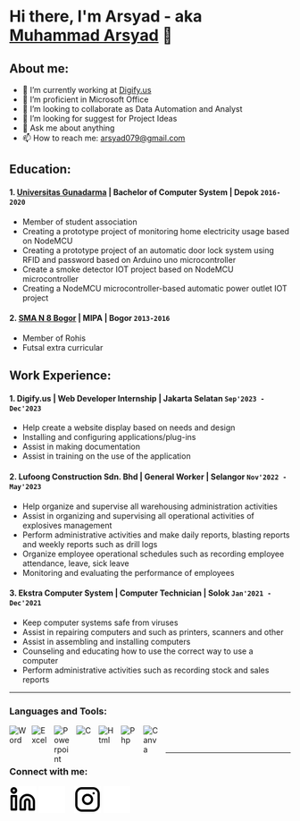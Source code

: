 # Hi there, I'm Arsyad - aka [Muhammad Arsyad](https://www.youtube.com/channel/UC22xix7qvwpYWnSQ5QEYtAQ) 👋
## About me:
- 🔭 I’m currently working at [Digify.us](https://www.digify.us/)
- 🌱 I’m proficient in Microsoft Office
- 👯 I’m looking to collaborate as Data Automation and Analyst
- 🤔 I’m looking for suggest for Project Ideas
- 💬 Ask me about anything
- 📫 How to reach me: arsyad079@gmail.com

## Education:

#### 1. [Universitas Gunadarma](https://gunadarma.ac.id/) | Bachelor of Computer System | Depok `2016-2020`
   - Member of student association
   - Creating a prototype project of monitoring home electricity usage based on NodeMCU
   - Creating a prototype project of an automatic door lock system using RFID and password based on Arduino uno microcontroller
   - Create a smoke detector IOT project based on NodeMCU microcontroller
   - Creating a NodeMCU microcontroller-based automatic power outlet IOT project
 #### 2. [SMA N 8 Bogor](https://www.sman8kotabogor.sch.id/) | MIPA | Bogor `2013-2016`
   - Member of Rohis
   - Futsal extra curricular

## Work Experience:
#### 1. Digify.us | Web Developer Internship | Jakarta Selatan `Sep'2023 - Dec'2023`
   - Help create a website display based on needs and design
   - Installing and configuring applications/plug-ins
   - Assist in making documentation
   - Assist in training on the use of the application
#### 2. Lufoong Construction Sdn. Bhd | General Worker | Selangor `Nov'2022 - May'2023`
   - Help organize and supervise all warehousing administration activities
   - Assist in organizing and supervising all operational activities of explosives management
   - Perform administrative activities and make daily reports, blasting reports and weekly reports such as drill logs
   - Organize employee operational schedules such as recording employee attendance, leave, sick leave
   - Monitoring and evaluating the performance of employees
#### 3. Ekstra Computer System | Computer Technician | Solok `Jan'2021 - Dec'2021`
   - Keep computer systems safe from viruses
   - Assist in repairing computers and such as printers, scanners and other
   - Assist in assembling and installing computers
   - Counseling and educating how to use the correct way to use a computer
   - Perform administrative activities such as recording stock and sales reports
---

### Languages and Tools:

[<img align="left" alt="Word" width="30px" src="https://cdn.worldvectorlogo.com/logos/word-1.svg" style="padding-right:10px;" />][webdev]
[<img align="left" alt="Excel" width="30px" src="https://cdn.worldvectorlogo.com/logos/excel-4.svg" style="padding-right:10px;" />][webdev]
[<img align="left" alt="Powerpoint" width="30px" src="https://cdn.worldvectorlogo.com/logos/powerpoint-2.svg" style="padding-right:10px;" />][webdev]
[<img align="left" alt="C" width="30px" src="https://cdn.worldvectorlogo.com/logos/c-1.svg" style="padding-right:10px;" />][webdev]
[<img align="left" alt="Html" width="30px" src="https://cdn.worldvectorlogo.com/logos/html-1.svg" style="padding-right:10px;" />][webdev]
[<img align="left" alt="Php" width="30px" src="https://cdn.worldvectorlogo.com/logos/php-1.svg" style="padding-right:10px;" />][webdev]
[<img align="left" alt="Canva" width="30px" src="https://cdn.worldvectorlogo.com/logos/canva-1.svg" style="padding-right:10px;" />][webdev]

<br />
<br />

---
### Connect with me:

[![website](./img/linkedin-light.svg)](https://www.linkedin.com/in/muhammad-arsyad-633172279#gh-light-mode-only)
[![website](./img/linkedin-dark.svg)](https://www.linkedin.com/in/muhammad-arsyad-633172279#gh-dark-mode-only)
&nbsp;&nbsp;
[![website](./img/instagram-light.svg)](https://instagram.com/arsyad_07#gh-light-mode-only)
[![website](./img/instagram-dark.svg)](https://instagram.com/arsyad_07#gh-dark-mode-only)



[webdev]: https://github.com/hesyad/hesyad
